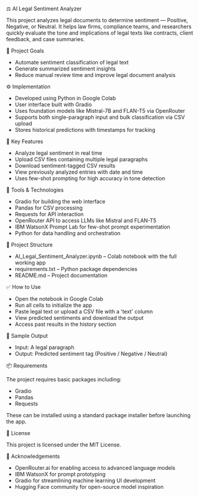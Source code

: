⚖️ AI Legal Sentiment Analyzer

This project analyzes legal documents to determine sentiment — Positive, Negative, or Neutral. It helps law firms, compliance teams, and researchers quickly evaluate the tone and implications of legal texts like contracts, client feedback, and case summaries.

🎯 Project Goals

* Automate sentiment classification of legal text
* Generate summarized sentiment insights
* Reduce manual review time and improve legal document analysis

⚙️ Implementation

* Developed using Python in Google Colab
* User interface built with Gradio
* Uses foundation models like Mistral-7B and FLAN-T5 via OpenRouter
* Supports both single-paragraph input and bulk classification via CSV upload
* Stores historical predictions with timestamps for tracking

🚀 Key Features

* Analyze legal sentiment in real time
* Upload CSV files containing multiple legal paragraphs
* Download sentiment-tagged CSV results
* View previously analyzed entries with date and time
* Uses few-shot prompting for high accuracy in tone detection


🧪 Tools & Technologies

* Gradio for building the web interface
* Pandas for CSV processing
* Requests for API interaction
* OpenRouter API to access LLMs like Mistral and FLAN-T5
* IBM WatsonX Prompt Lab for few-shot prompt experimentation
* Python for data handling and orchestration


📁 Project Structure

* AI\_Legal\_Sentiment\_Analyzer.ipynb – Colab notebook with the full working app
* requirements.txt – Python package dependencies
* README.md – Project documentation

✅ How to Use

* Open the notebook in Google Colab
* Run all cells to initialize the app
* Paste legal text or upload a CSV file with a 'text' column
* View predicted sentiments and download the output
* Access past results in the history section

📄 Sample Output

* Input: A legal paragraph
* Output: Predicted sentiment tag (Positive / Negative / Neutral)

📦 Requirements

The project requires basic packages including:

* Gradio
* Pandas
* Requests

These can be installed using a standard package installer before launching the app.

📜 License

This project is licensed under the MIT License.

🙌 Acknowledgements

* OpenRouter.ai for enabling access to advanced language models
* IBM WatsonX for prompt prototyping
* Gradio for streamlining machine learning UI development
* Hugging Face community for open-source model inspiration

